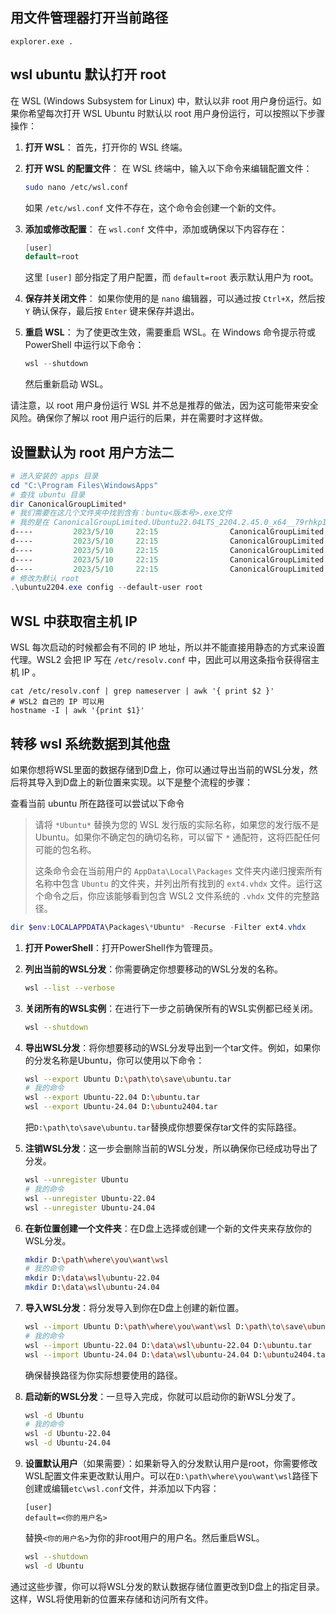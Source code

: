 ## 用文件管理器打开当前路径

```
explorer.exe .
```

## wsl ubuntu 默认打开 root

在 WSL (Windows Subsystem for Linux) 中，默认以非 root 用户身份运行。如果你希望每次打开 WSL Ubuntu 时默认以 root 用户身份运行，可以按照以下步骤操作：

1. **打开 WSL**： 首先，打开你的 WSL 终端。

2. **打开 WSL 的配置文件**： 在 WSL 终端中，输入以下命令来编辑配置文件：

   ```bash
   sudo nano /etc/wsl.conf
   ```

   如果 `/etc/wsl.conf` 文件不存在，这个命令会创建一个新的文件。

3. **添加或修改配置**： 在 `wsl.conf` 文件中，添加或确保以下内容存在：

   ```csharp
   [user]
   default=root
   ```

   这里 `[user]` 部分指定了用户配置，而 `default=root` 表示默认用户为 root。

4. **保存并关闭文件**： 如果你使用的是 `nano` 编辑器，可以通过按 `Ctrl+X`，然后按 `Y` 确认保存，最后按 `Enter` 键来保存并退出。

5. **重启 WSL**： 为了使更改生效，需要重启 WSL。在 Windows 命令提示符或 PowerShell 中运行以下命令：

   ```powershell
   wsl --shutdown
   ```

   然后重新启动 WSL。

请注意，以 root 用户身份运行 WSL 并不总是推荐的做法，因为这可能带来安全风险。确保你了解以 root 用户运行的后果，并在需要时才这样做。

## 设置默认为 root 用户方法二

```powershell
# 进入安装的 apps 目录
cd "C:\Program Files\WindowsApps"
# 查找 ubuntu 目录
dir CanonicalGroupLimited*
# 我们需要在这几个文件夹中找到含有：buntu<版本号>.exe文件
# 我的是在 CanonicalGroupLimited.Ubuntu22.04LTS_2204.2.45.0_x64__79rhkp1fndgsc 这个文件夹下面
d----         2023/5/10     22:15                CanonicalGroupLimited.Ubuntu22.04LTS_2204.2.45.0_neutral_~_79rhkp1fndgsc
d----         2023/5/10     22:15                CanonicalGroupLimited.Ubuntu22.04LTS_2204.2.45.0_neutral_split.scale-100_79rhkp1fndgsc
d----         2023/5/10     22:15                CanonicalGroupLimited.Ubuntu22.04LTS_2204.2.45.0_neutral_split.scale-125_79rhkp1fndgsc
d----         2023/5/10     22:15                CanonicalGroupLimited.Ubuntu22.04LTS_2204.2.45.0_neutral_split.scale-150_79rhkp1fndgsc
d----         2023/5/10     22:15                CanonicalGroupLimited.Ubuntu22.04LTS_2204.2.45.0_x64__79rhkp1fndgsc
# 修改为默认 root
.\ubuntu2204.exe config --default-user root
```

## WSL 中获取宿主机 IP

WSL 每次启动的时候都会有不同的 IP 地址，所以并不能直接用静态的方式来设置代理。WSL2 会把 IP 写在 `/etc/resolv.conf` 中，因此可以用这条指令获得宿主机 IP 。

```shell
cat /etc/resolv.conf | grep nameserver | awk '{ print $2 }'
# WSL2 自己的 IP 可以用
hostname -I | awk '{print $1}'
```

## 转移 wsl 系统数据到其他盘

如果你想将WSL里面的数据存储到D盘上，你可以通过导出当前的WSL分发，然后将其导入到D盘上的新位置来实现。以下是整个流程的步骤：

查看当前 ubuntu 所在路径可以尝试以下命令

> 请将 `*Ubuntu*` 替换为您的 WSL 发行版的实际名称，如果您的发行版不是 Ubuntu。如果你不确定包的确切名称，可以留下 `*` 通配符，这将匹配任何可能的包名称。
>
> 这条命令会在当前用户的 `AppData\Local\Packages` 文件夹内递归搜索所有名称中包含 `Ubuntu` 的文件夹，并列出所有找到的 `ext4.vhdx` 文件。运行这个命令之后，你应该能够看到包含 WSL2 文件系统的 `.vhdx` 文件的完整路径。

```powershell
dir $env:LOCALAPPDATA\Packages\*Ubuntu* -Recurse -Filter ext4.vhdx
```

1. **打开 PowerShell**：打开PowerShell作为管理员。

2. **列出当前的WSL分发**：你需要确定你想要移动的WSL分发的名称。

   ```sh
   wsl --list --verbose
   ```

3. **关闭所有的WSL实例**：在进行下一步之前确保所有的WSL实例都已经关闭。

   ```sh
   wsl --shutdown
   ```

4. **导出WSL分发**：将你想要移动的WSL分发导出到一个tar文件。例如，如果你的分发名称是Ubuntu，你可以使用以下命令：

   ```sh
   wsl --export Ubuntu D:\path\to\save\ubuntu.tar
   # 我的命令
   wsl --export Ubuntu-22.04 D:\ubuntu.tar
   wsl --export Ubuntu-24.04 D:\ubuntu2404.tar
   ```

   把`D:\path\to\save\ubuntu.tar`替换成你想要保存tar文件的实际路径。

5. **注销WSL分发**：这一步会删除当前的WSL分发，所以确保你已经成功导出了分发。

   ```sh
   wsl --unregister Ubuntu
   # 我的命令
   wsl --unregister Ubuntu-22.04
   wsl --unregister Ubuntu-24.04
   ```

6. **在新位置创建一个文件夹**：在D盘上选择或创建一个新的文件夹来存放你的WSL分发。

   ```sh
   mkdir D:\path\where\you\want\wsl
   # 我的命令
   mkdir D:\data\wsl\ubuntu-22.04
   mkdir D:\data\wsl\ubuntu-24.04
   ```

7. **导入WSL分发**：将分发导入到你在D盘上创建的新位置。

   ```sh
   wsl --import Ubuntu D:\path\where\you\want\wsl D:\path\to\save\ubuntu.tar
   # 我的命令
   wsl --import Ubuntu-22.04 D:\data\wsl\ubuntu-22.04 D:\ubuntu.tar
   wsl --import Ubuntu-24.04 D:\data\wsl\ubuntu-24.04 D:\ubuntu2404.tar
   ```

   确保替换路径为你实际想要使用的路径。

8. **启动新的WSL分发**：一旦导入完成，你就可以启动你的新WSL分发了。

   ```sh
   wsl -d Ubuntu
   # 我的命令
   wsl -d Ubuntu-22.04
   wsl -d Ubuntu-24.04
   ```

9. **设置默认用户**（如果需要）：如果新导入的分发默认用户是root，你需要修改WSL配置文件来更改默认用户。可以在`D:\path\where\you\want\wsl`路径下创建或编辑`etc\wsl.conf`文件，并添加以下内容：

   ```
   [user]
   default=<你的用户名>
   ```

   替换`<你的用户名>`为你的非root用户的用户名。然后重启WSL。

   ```sh
   wsl --shutdown
   wsl -d Ubuntu
   ```

通过这些步骤，你可以将WSL分发的默认数据存储位置更改到D盘上的指定目录。这样，WSL将使用新的位置来存储和访问所有文件。
